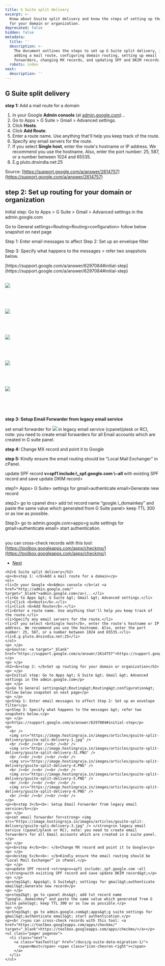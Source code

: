```yaml
---
title: G Suite split delivery
excerpt: >-
  Know about Gsuite split delivery and know the steps of setting up the routing
  for your domain or organization.
deprecated: false
hidden: false
metadata:
  title: ''
  description: >-
    The document outlines the steps to set up G Suite split delivery, including
    adding a mail route, configuring domain routing, setting up email
    forwarders, changing MX records, and updating SPF and DKIM records.
  robots: index
next:
  description: ''
---
```

<h2>G Suite split delivery</h2>
<p><b>step 1: </b>Add a mail route for a domain</p>

<ol>
  <li>In your Google <b>Admin console </b>(at <a href="http://admin.google.com/" target="_blank">admin.google.com</a>)...</li>
  <li>Go to Apps > G Suite > Gmail > Advanced settings.</li>
  <li>Click <b>Hosts</b>.</li>
  <li>Click <b>Add Route</b>.</li>
  <li>Enter a route name. Use anything that'll help you keep track of the route.</li>
  <li>Specify any email servers for the route.</li>
  <li>If you select <b>Single host</b>, enter the route's hostname or IP address. We recommend you use the hostname. Also, enter the port number: 25, 587, or a number between 1024 and 65535.</li>
  <li>E.g pluto.dnsindia.net:25</li>
</ol>

<p />

<p>Source: <a target="_blank" href="https://support.google.com/a/answer/2614757">[https://support.google.com/a/answer/2614757](https://support.google.com/a/answer/2614757)</a></p>

<p />

<h2><b>step 2: </b>Set up routing for your domain or organization</h2>

<p />

<p>Initial step: Go to Apps > G Suite > Gmail > Advanced settings in the admin.google.com</p>

<p />

<p>Go to General settings>Routing>Routing>configuration> follow below snapshot on next page</p>

<p />

<p>Step 1: Enter email messages to affect Step 2: Set up an envelope filter</p>
<p>Step 3: Specify what happens to the messages > refer two snapshots below.</p>

<p />

<p>[https://support.google.com/a/answer/6297084#initial-step](https://support.google.com/a/answer/6297084#initial-step)</p>

<p>
  <br />

  <img src="https://image.hostingraja.in/images/articles/gsuite-split-delivery/gsuite-spli-delivery-1.jpg" />

  <br />

  <br />

  <br />

  <br />

  <br />

  <img src="https://image.hostingraja.in/images/articles/gsuite-split-delivery/gsuite-split-delivery-31.PNG" />

  <br />

  <br />

  <br />

  <br />

  <br />

  <img src="https://image.hostingraja.in/images/articles/gsuite-split-delivery/gsuite-split-delivery-4.PNG" />

  <br />

  <br />

  <br />

  <br />

  <br />

  <img src="https://image.hostingraja.in/images/articles/gsuite-split-delivery/gsuite-split-delivery-5.PNG" />

  <br />

  <br />

  <br />

  <br />

  <br />

  <img src="https://image.hostingraja.in/images/articles/gsuite-split-delivery/gsuite-split-delivery-6.PNG" />

  <br />

  <br />

  <br />

  <br />

  <br />
</p>

<p><b>step 3</b><b>: Setup Email Forwarder from legacy email service</b></p>

<p />

<p>set email forwarder for<strong> <img src="https://image.hostingraja.in/images/articles/gsuite-split-delivery/gsuite-spli-delivery-3.jpg" /> </strong>in legacy email service (cpanel/plesk or RC), note: you need to create email forwarders for all Email accounts which are created in G suite panel.</p>

<p />

<p><b>step 4</b><b>: </b>Change MX record and point it to Google</p>

<p />

<p><b>step 5</b><b>: </b>Kindly ensure the email routing should be “Local Mail Exchanger” in cPanel.</p>

<p />

<p>update SPF record <strong>v=spf1 include:\_spf.google.com \~all </strong>with existing SPF record and save update DKIM record></p>

<p />

<p>step1> Apps> G Suite> settings for gmail>authenticate email>Generate new record</p>

<p />

<p>step2> go to cpanel dns> add txt record name “google.\_domainkey” and paste the same value which generated from G Suite panel> keep TTL 300 or as low as possible.</p>

<p />

<p>Step3> go to admin.google.com>apps>g suite settings for gmail>authenticate email> start authentication.</p>
<p><br />you can cross-check records with this tool: <a href="https://toolbox.googleapps.com/apps/checkmx/" target="_blank">[https://toolbox.googleapps.com/apps/checkmx/](https://toolbox.googleapps.com/apps/checkmx/)</a></p>

<ul class="pager pagenav">
  <li class="next">
    <a class="hasTooltip" href="/docs/g-suite-data-migration-1/">
      <span>Next</span> <span class="icon-chevron-right" />
    </a>
  </li>
</ul>

```text
<h2>G Suite split delivery</h2>
<p><b>step 1: </b>Add a mail route for a domain</p>
<ol>
<li>In your Google <b>Admin console </b>(at <a href="http://admin.google.com/" target="_blank">admin.google.com</a>)...</li>
<li>Go to Apps &gt; G Suite &gt; Gmail &gt; Advanced settings.</li>
<li>Click <b>Hosts</b>.</li>
<li>Click <b>Add Route</b>.</li>
<li>Enter a route name. Use anything that'll help you keep track of the route.</li>
<li>Specify any email servers for the route.</li>
<li>If you select <b>Single host</b>, enter the route's hostname or IP address. We recommend you use the hostname. Also, enter the port number: 25, 587, or a number between 1024 and 65535.</li>
<li>E.g pluto.dnsindia.net:25</li>
</ol>
<p> </p>
<p>Source: <a target="_blank" href="https://support.google.com/a/answer/2614757">https://support.google.com/a/answer/2614757</a></p>
<p> </p>
<h2><b>step 2: </b>Set up routing for your domain or organization</h2>
<p> </p>
<p>Initial step: Go to Apps &gt; G Suite &gt; Gmail &gt; Advanced settings in the admin.google.com</p>
<p> </p>
<p>Go to General settings&gt;Routing&gt;Routing&gt;configuration&gt; follow below snapshot on next page</p>
<p> </p>
<p>Step 1: Enter email messages to affect Step 2: Set up an envelope filter</p>
<p>Step 3: Specify what happens to the messages &gt; refer two snapshots below.</p>
<p> </p>
<p>https://support.google.com/a/answer/6297084#initial-step</p>
<p>
  <br />
  <img src="https://image.hostingraja.in/images/articles/gsuite-split-delivery/gsuite-spli-delivery-1.jpg" />
  <br /><br /><br /><br /><br />
  <img src="https://image.hostingraja.in/images/articles/gsuite-split-delivery/gsuite-split-delivery-31.PNG" />
  <br /><br /><br /><br /><br />
  <img src="https://image.hostingraja.in/images/articles/gsuite-split-delivery/gsuite-split-delivery-4.PNG" />
  <br /><br /><br /><br /><br />
  <img src="https://image.hostingraja.in/images/articles/gsuite-split-delivery/gsuite-split-delivery-5.PNG" />
  <br /><br /><br /><br /><br />
  <img src="https://image.hostingraja.in/images/articles/gsuite-split-delivery/gsuite-split-delivery-6.PNG" />
  <br /><br /><br /><br /><br />
</p>
<p><b>step 3</b><b>: Setup Email Forwarder from legacy email service</b></p>
<p> </p>
<p>set email forwarder for<strong> <img src="https://image.hostingraja.in/images/articles/gsuite-split-delivery/gsuite-spli-delivery-3.jpg" /> </strong>in legacy email service (cpanel/plesk or RC), note: you need to create email forwarders for all Email accounts which are created in G suite panel.</p>
<p> </p>
<p><b>step 4</b><b>: </b>Change MX record and point it to Google</p>
<p> </p>
<p><b>step 5</b><b>: </b>Kindly ensure the email routing should be “Local Mail Exchanger” in cPanel.</p>
<p> </p>
<p>update SPF record <strong>v=spf1 include:_spf.google.com ~all </strong>with existing SPF record and save update DKIM record&gt;</p>
<p> </p>
<p>step1&gt; Apps&gt; G Suite&gt; settings for gmail&gt;authenticate email&gt;Generate new record</p>
<p> </p>
<p>step2&gt; go to cpanel dns&gt; add txt record name “google._domainkey” and paste the same value which generated from G Suite panel&gt; keep TTL 300 or as low as possible.</p>
<p> </p>
<p>Step3&gt; go to admin.google.com&gt;apps&gt;g suite settings for gmail&gt;authenticate email&gt; start authentication.</p>
<p><br />you can cross-check records with this tool: <a href="https://toolbox.googleapps.com/apps/checkmx/" target="_blank">https://toolbox.googleapps.com/apps/checkmx/</a></p>
<ul class="pager pagenav">
  <li class="next">
    <a class="hasTooltip" href="/docs/g-suite-data-migration-1/">
      <span>Next</span> <span class="icon-chevron-right"></span>
    </a>
  </li>
</ul>
```